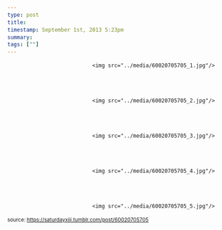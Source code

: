 ```yaml
---
type: post
title: 
timestamp: September 1st, 2013 5:23pm
summary: 
tags: [""]
---
```



                               <img src="../media/60020705705_1.jpg"/>
                           

                                                                                                                           

                               <img src="../media/60020705705_2.jpg"/>
                           

                                                                                                                           

                               <img src="../media/60020705705_3.jpg"/>
                           

                                                                                                                           

                               <img src="../media/60020705705_4.jpg"/>
                           

                                                                                                                           

                               <img src="../media/60020705705_5.jpg"/>
                           

                                                                                                            
                
                
                
                
                                
<small>source: https://saturdayxiii.tumblr.com/post/60020705705</small>